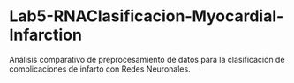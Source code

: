 # Lab5-RNAClasificacion-Myocardial-Infarction
Análisis comparativo de preprocesamiento de datos para la clasificación de complicaciones de infarto con Redes Neuronales.
